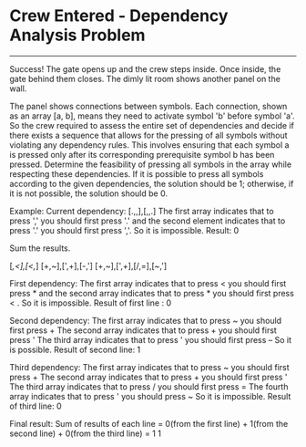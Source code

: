 # Crew Entered - Dependency Analysis Problem

------------------------------

Success! The gate opens up and the crew steps inside. Once inside, the gate behind them closes. The dimly lit room shows another panel on the wall.

The panel shows connections between symbols. Each connection, shown as an array [a, b], means they need to activate symbol 'b' before symbol 'a'. So the crew required to assess the entire set of dependencies and decide if there exists a sequence that allows for the pressing of all symbols without violating any dependency rules. This involves ensuring that each symbol a is pressed only after its corresponding prerequisite symbol b has been pressed. Determine the feasibility of pressing all symbols in the array while respecting these dependencies. If it is possible to press all symbols according to the given dependencies, the solution should be 1; otherwise, if it is not possible, the solution should be 0.

Example:
Current dependency:
[.,,],[,,.]
The first array indicates that to press ',' you should first press '.' and the second element indicates that to press '.' you should first press ','. So it is impossible.
Result: 0

Sum the results.

[*,<],[<,*]
[+,~],[',+],[-,']
[+,~],[',+],[/,=],[~,']

First dependency:
The first array indicates that to press < you should first press * and the second array indicates that to press * you should first press < . So it is impossible.
Result of first line : 0

Second dependency:
The first array indicates that to press ~ you should first press + The second array indicates that to press + you should first press ' The third array indicates that to press ' you should first press – So it is possible.
Result of second line: 1

Third dependency:
The first array indicates that to press ~ you should first press + The second array indicates that to press + you should first press ' The third array indicates that to press / you should first press = The fourth array indicates that to press ' you should press ~ So it is impossible.
Result of third line: 0

Final result: Sum of results of each line = 0(from the first line) + 1(from the second line) + 0(from the third line) = 1
1
